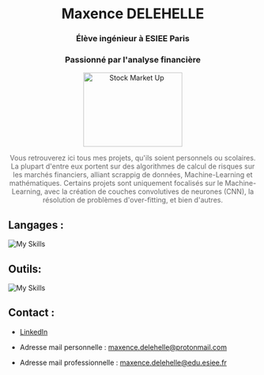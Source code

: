 <h1 align="center">Maxence DELEHELLE</h1>
<h3 align="center">Élève ingénieur à ESIEE Paris</h3>

<h3 align="center">Passionné par l'analyse financière</h3>

<p align="center">
    <img src="https://media0.giphy.com/media/v1.Y2lkPTc5MGI3NjExdGMxcDE5bnpuZzl0NWk0cTN5ZHU2bmRpbWt0Y3V0aXUzaDhoOTkxeCZlcD12MV9pbnRlcm5hbF9naWZfYnlfaWQmY3Q9Zw/IfLjkhN3IDYFOZFALi/giphy.gif"
         alt="Stock Market Up" width="200" height="150"/>
</p>

<p align="center" style="font-size: 14px; color: #666;">
    Vous retrouverez ici tous mes projets, qu'ils soient personnels ou scolaires. La plupart d'entre eux portent sur des algorithmes de calcul de risques sur
    les marchés financiers, alliant scrappig de données, Machine-Learning et mathématiques. Certains projets sont uniquement focalisés sur le Machine-Learning, avec
    la création de couches convolutives de neurones (CNN), la résolution de problèmes d'over-fitting, et bien d'autres.
</p>

## Langages :

![My Skills](https://skillicons.dev/icons?i=cpp,c,py,ocaml,mysql,matlab,rust)

## Outils:

![My Skills](https://skillicons.dev/icons?i=vscode,visualstudio,kali,github,sklearn,tensorflow,linux,ubuntu&perline=5)


 ## Contact :

 - <a href="https://www.linkedin.com/in/maxence-delehelle-66a205327">LinkedIn</a><br>

 - Adresse mail personnelle : maxence.delehelle@protonmail.com

 - Adresse mail professionnelle : maxence.delehelle@edu.esiee.fr
